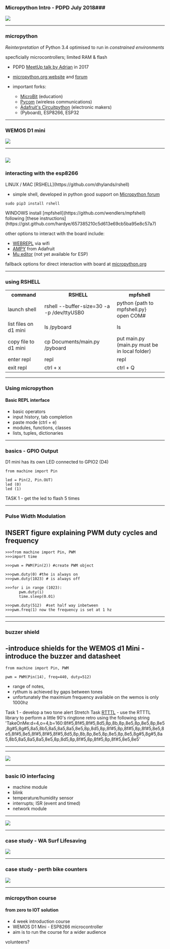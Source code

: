
### Micropython Intro - PDPD July 2018###

![](https://docs.pycom.io/img/micropython.jpg)

<!--
Speaker Notes:
Short personal introduction

short intro course in Micropython,

note that much of the tech info provided here is taken from micropython.org
the course borrows heavily from Radomir's course for the WEMOS D1 mini
http://micropython-on-wemos-d1-mini.readthedocs.io/en/latest/index.html


-->

---

### micropython ###

*Reinterpretation* of Python 3.4
optimised to run in *constrained environments*

specficially microcontrollers; limited RAM & flash

- PDPD [MeetUp talk by Adrian](https://www.meetup.com/en-AU/Perth-Django-Users-Group/events/237034592/) in 2017
- [micropython.org website](https://micropython.org) and [forum](https://forum.micropython.org/)
- important forks:
  * [MicroBit](http://microbit.org/) (education)
  * [Pycom](https://pycom.io/) (wireless communications)
  * [Adafruit's Circuitpython](https://learn.adafruit.com/welcome-to-circuitpython/what-is-circuitpython) (electronic makers)
  * (Pyboard), ESP8266, ESP32

  <!--
  Speaker Notes:
  This talk is not covering the background to Micropython, refer to previous talk

  Reinterpretation of Cpython means with respect to language syntax, and most of the features of MicroPython are identical to those described by the “Language Reference” documentation at docs.python.org."

  MicroPython aims to be as compatible with normal Python as possible to allow you to transfer code with ease from the desktop to a microcontroller or embedded system

  very limited RAM means 256k of code space and 16k of RAM (show Micro-bit)

  significant development in the language based on specific user needs
  similarities with Linux distros; same core kernel different implementations

  -->

---

### WEMOS D1 mini ###

![](https://wiki.wemos.cc/_media/products:d1:d1_mini_v3.0.0_1_16x9.jpg)

---

![](https://wiki.wemos.cc/_media/products:d1:d1_mini_v3.0.0_2_16x9.jpg)
---
### interacting with the esp8266 ###

<p style="text-align: left;"> LINUX / MAC [RSHELL](https://github.com/dhylands/rshell) </p>

- simple shell, developed in python good support on [Micropython forum](https://forum.micropython.org/)

```
sudo pip3 install rshell
```

<p style="text-align: left;"> WINDOWS install [mpfshell](https://github.com/wendlers/mpfshell) following [these instructions](https://gist.github.com/hardye/657385210c5d613e69cb5ba95e8c57a7) </p>

other options to interact with the board include:

- [WEBREPL](https://docs.micropython.org/en/latest/esp8266/esp8266/tutorial/repl.html#webrepl-a-prompt-over-wifi) via wifi
- [AMPY](https://learn.adafruit.com/micropython-basics-load-files-and-run-code/install-ampy) from Adafruit
- [Mu editor](https://codewith.mu/) (not yet available for ESP)

fallback options for direct interaction with board at [micropython.org](https://docs.micropython.org/en/latest/esp8266/esp8266/tutorial/repl.html)

---

### using RSHELL ###

<table>
  <tr>
    <th>command</th>
    <th>RSHELL</th>
    <th>mpfshell</th>
  </tr>
  <tr>
    <td> launch shell </td>
    <td> rshell --buffer-size=30 -a -p /dev/ttyUSB0 </td>
    <td> python {path to mpfshell.py} </br> open COM#  </td>
  </tr>
  <tr>
    <td> list files on d1 mini </td>
    <td> ls /pyboard </td>
    <td> ls  </td>
  </tr>  
  <tr>
    <td> copy file to d1 mini</td>
    <td> cp Documents/main.py /pyboard </td>
    <td> put main.py </br>(main.py must be in local folder) </td>
  </tr>
  <tr>
    <td> enter repl </td>
    <td> repl </td>
    <td> repl </td>
  </tr>
  <tr>
    <td> exit repl </td>
    <td> ctrl + x </td>
    <td> ctrl + Q </td>
  </tr>
</table>


---
### Using micropython ###

#### Basic REPL interface ####

- basic operators
- input history, tab completion
- paste mode (ctrl + e)
- modules, functions, classes
- lists, tuples, dictionaries

<!--
speaker Notes
participants should exit this slide being able to enter repl execute code and return to shell
-->

---

### basics - GPIO Output ###

D1 mini has its own LED connected to GPIO2 (D4)

```
from machine import Pin

led = Pin(2, Pin.OUT)
led (0)
led (1)

```
TASK 1 - get the led to flash 5 times

---
###  Pulse Width Modulation ###
INSERT figure explaining PWM duty cycles and frequency
---

```
>>>from machine import Pin, PWM
>>>import time

>>>pwm = PWM(Pin(2)) #create PWM object

>>>pwm.duty(0) #the is always on
>>>pwm.duty(1023) # is always off

>>>for i in range (1023):
      pwm.duty(i)
      time.sleep(0.01)

>>>pwm.duty(512)  #set half way inbetween
>>>pwm.freq(1) now the frequency is set at 1 hz

```

---

---
### buzzer shield ###
-introduce shields for the WEMOS d1 Mini
-introduce the buzzer and datasheet
-
```
from machine import Pin, PWM

pwm = PWM(Pin(14), freq=440, duty=512)
```
- range of notes,
- rythum is achieved by gaps between tones
- unfortunately the maximium frequency available on the wemos is only 1000hz

Task 1 - develop a two tone alert
Stretch Task [RTTTL](https://en.wikipedia.org/wiki/Ring_Tone_Transfer_Language) - use the RTTTL library to perform a little 90's ringtone retro using the following string
'TakeOnMe:d=4,o=4,b=160:8f#5,8f#5,8f#5,8d5,8p,8b,8p,8e5,8p,8e5,8p,8e5,8g#5,8g#5,8a5,8b5,8a5,8a5,8a5,8e5,8p,8d5,8p,8f#5,8p,8f#5,8p,8f#5,8e5,8e5,8f#5,8e5,8f#5,8f#5,8f#5,8d5,8p,8b,8p,8e5,8p,8e5,8p,8e5,8g#5,8g#5,8a5,8b5,8a5,8a5,8a5,8e5,8p,8d5,8p,8f#5,8p,8f#5,8p,8f#5,8e5,8e5'

---

<!--
speaker Notes
why use Micropython instead of CPython?
cannot use CPython on small, low power hardware
Power consumption comparison
~80 mA during connection to WiFi
~15 uA during a deepsleep
Raspberry Pi 3 in idle is 0.3A
GPIO pins allow easy interaction by using modules that provide abstraction
Opportunity for Python developers to extend into IOT solutions
-->


---

![](http://micropython-on-wemos-d1-mini.readthedocs.io/en/latest/_images/board.png)


---

### basic IO interfacing ###

 - machine module
 - blink
 - temperature/humidity sensor
 - interrupts; ISR (event and timed)
 - network module

<!--
speaker Notes
live demo
use of the machine module on WEMOS D1 mini devboard
using a DH12 temp/humidity shield

from machine import Pin
import time
led = Pin(2, Pin.OUT)
led(1)
led(0)....

for i in range (10):
    led(0)
    time.sleep(0.2)
    led(1)
    time.sleep(0.2)


 ```
 example of GPIO and I2C using DHT12 shield
```
import time
import dht12
from machine import I2C, Pin
i2c = I2C(scl=Pin(5), sda=Pin(4))
sensor = dht12.DHT12(i2c)

while True:
	sensor.measure()
	print('temp is: ', sensor.temperature())
	print('humidity is: ', sensor.humidity())
	time.sleep(10)
```
-->

---

![](https://www.postscapes.com/webhook-uploads/1469479748766/sensors.jpg)

<!--
useful reminder of possible sensors that can be used as environmental triggers for IOT devices.
Don't forget the actuators that could act.  Sometimes it is better to complete edge computing and simply report status changes to the network.

-->

<!--
### case study - Kings Park fauna boxes

![](https://www.fairfaxstatic.com.au/content/dam/images/g/r/h/1/k/n/image.related.articleLeadwide.620x349.grh1jp.png/1473980446152.jpg)

At the moment Kings Park staff have to physically visit every fauna box to check it is occupied.  
-->

---

### case study - WA Surf Lifesaving ###

![](http://www.westernaustralia-travellersguide.com/wp-content/uploads/2013/11/peasholm-street-dog-beach-perth.jpg)

<!--

speaker notes
WA surf lifesaving has no idea how many people are on beaches they do not patrol. They have to send people to the beach to estimate, wasting lifesaving resources.

If Surf lifesaving could understand the rough numbers of bathers on beaches they do not patrol, they would be able to allocate resources more efficiently.

Tough climate, no wifi, no power, low cost.

what about value add?  UV sensor and a LED matrix display or uSD card logger?

-->

---
### case study - perth bike counters
![](http://2.bp.blogspot.com/-Hi2dixJwxYM/UzLmmeKRbOI/AAAAAAAABB0/hsZhdQu39uY/s1600/DSC_3735.jpeg)

<!--

speaker notes
Western Australia aims to get more people cycling more often.  We have a perfact climate for cyclying however we have very low numbers of daily commuters.
In order to make effective data-driven design decisions that achieve the aim traffic planners need base data.

Perth has only 14 bicycle counters and theses are not actively streaming their data.

A report indicated that a single bicycle counter costs $15k-$5k !!
http://cdmresearch.com.au/files/reports/0030%20TMR%20Cyclist%20Counter%20Trials%20%28Final-2%29.pdf

-->

---

### micropython course ###

#### from zero to IOT solution ####

 - 4 week introduction course
 - WEMOS D1 Mini - ESP8266 microcontroller
 - aim is to run the course for a wider audience

 volunteers?
 <!--
 speaker Notes
 course will be based on
 aim is to learn Micropython by developing an IOT solution
 -->
